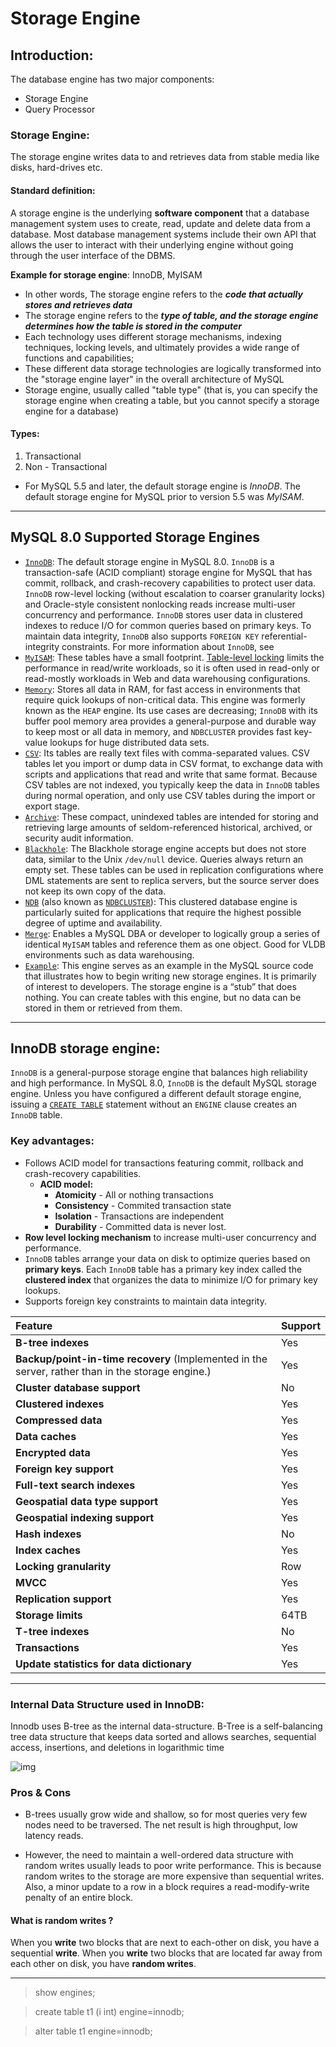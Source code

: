 # Storage Engine

## Introduction:

The database engine has two major components:

- Storage Engine
- Query Processor

### Storage Engine:

The storage engine writes data to and retrieves data from stable media like disks, hard-drives etc.

#### Standard definition:

A storage engine is the underlying **software component**  that a database management system uses to create, read,
update and delete data from a database. Most database management systems include their own API that allows the user to
interact with their underlying engine without going through the user interface of the DBMS.

**Example for storage engine**: InnoDB, MyISAM

- In other words, The storage engine refers to the ***code that actually stores and retrieves data***
- The storage engine refers to the ***type of table, and the storage engine determines how the table is stored in the
  computer***
- Each technology uses different storage mechanisms, indexing techniques, locking levels, and ultimately provides a wide
  range of functions and capabilities;
- These different data storage technologies are logically transformed into the "storage engine layer" in the overall
  architecture of MySQL
- Storage engine, usually called "table type" (that is, you can specify the storage engine when creating a table, but
  you cannot specify a storage engine for a database)

#### Types:

1. Transactional
2. Non - Transactional

- For MySQL 5.5 and later, the default storage engine is *InnoDB*. The default storage engine for MySQL prior to version
  5.5 was *MyISAM*.

---

## MySQL 8.0 Supported Storage Engines

- [`InnoDB`](https://dev.mysql.com/doc/refman/8.0/en/innodb-storage-engine.html): The default storage engine in MySQL
  8.0. `InnoDB` is a transaction-safe (ACID compliant) storage engine for MySQL that has commit, rollback, and
  crash-recovery capabilities to protect user data. `InnoDB` row-level locking (without escalation to coarser
  granularity locks) and Oracle-style consistent nonlocking reads increase multi-user concurrency and
  performance. `InnoDB` stores user data in clustered indexes to reduce I/O for common queries based on primary keys. To
  maintain data integrity, `InnoDB` also supports `FOREIGN KEY` referential-integrity constraints. For more information
  about `InnoDB`, see
- [`MyISAM`](https://dev.mysql.com/doc/refman/8.0/en/myisam-storage-engine.html): These tables have a small
  footprint. [Table-level locking](https://dev.mysql.com/doc/refman/8.0/en/glossary.html#glos_table_lock) limits the
  performance in read/write workloads, so it is often used in read-only or read-mostly workloads in Web and data
  warehousing configurations.
- [`Memory`](https://dev.mysql.com/doc/refman/8.0/en/memory-storage-engine.html): Stores all data in RAM, for fast
  access in environments that require quick lookups of non-critical data. This engine was formerly known as the `HEAP`
  engine. Its use cases are decreasing; `InnoDB` with its buffer pool memory area provides a general-purpose and durable
  way to keep most or all data in memory, and `NDBCLUSTER` provides fast key-value lookups for huge distributed data
  sets.
- [`CSV`](https://dev.mysql.com/doc/refman/8.0/en/csv-storage-engine.html): Its tables are really text files with
  comma-separated values. CSV tables let you import or dump data in CSV format, to exchange data with scripts and
  applications that read and write that same format. Because CSV tables are not indexed, you typically keep the data
  in `InnoDB` tables during normal operation, and only use CSV tables during the import or export stage.
- [`Archive`](https://dev.mysql.com/doc/refman/8.0/en/archive-storage-engine.html): These compact, unindexed tables are
  intended for storing and retrieving large amounts of seldom-referenced historical, archived, or security audit
  information.
- [`Blackhole`](https://dev.mysql.com/doc/refman/8.0/en/blackhole-storage-engine.html): The Blackhole storage engine
  accepts but does not store data, similar to the Unix `/dev/null` device. Queries always return an empty set. These
  tables can be used in replication configurations where DML statements are sent to replica servers, but the source
  server does not keep its own copy of the data.
- [`NDB`](https://dev.mysql.com/doc/refman/8.0/en/mysql-cluster.html) (also known
  as [`NDBCLUSTER`](https://dev.mysql.com/doc/refman/8.0/en/mysql-cluster.html)): This clustered database engine is
  particularly suited for applications that require the highest possible degree of uptime and availability.
- [`Merge`](https://dev.mysql.com/doc/refman/8.0/en/merge-storage-engine.html): Enables a MySQL DBA or developer to
  logically group a series of identical `MyISAM` tables and reference them as one object. Good for VLDB environments
  such as data warehousing.
- [`Example`](https://dev.mysql.com/doc/refman/8.0/en/example-storage-engine.html): This engine serves as an example in
  the MySQL source code that illustrates how to begin writing new storage engines. It is primarily of interest to
  developers. The storage engine is a “stub” that does nothing. You can create tables with this engine, but no data can
  be stored in them or retrieved from them.

---

## InnoDB storage engine:

`InnoDB` is a general-purpose storage engine that balances high reliability and high performance. In MySQL 8.0, `InnoDB`
is the default MySQL storage engine. Unless you have configured a different default storage engine, issuing
a [`CREATE TABLE`](https://dev.mysql.com/doc/refman/8.0/en/create-table.html) statement without an `ENGINE` clause
creates an `InnoDB` table.

### Key advantages:

- Follows ACID model for transactions featuring commit, rollback and crash-recovery capabilities.
  - **ACID model:**
    - **Atomicity** - All or nothing transactions
    - **Consistency** - Commited transaction state
    - **Isolation** - Transactions are independent
    - **Durability** - Committed data is never lost.
- **Row level locking mechanism** to increase multi-user concurrency and performance.
- `InnoDB` tables arrange your data on disk to optimize queries based on **primary keys**. Each `InnoDB` table has a
  primary key index called the **clustered index** that organizes the data to minimize I/O for primary key lookups.
- Supports foreign key constraints to maintain data integrity.

| Feature                                                      | Support |
| :----------------------------------------------------------- | :------ |
| **B-tree indexes**                                           | Yes     |
| **Backup/point-in-time recovery** (Implemented in the server, rather than in the storage engine.) | Yes     |
| **Cluster database support**                                 | No      |
| **Clustered indexes**                                        | Yes     |
| **Compressed data**                                          | Yes     |
| **Data caches**                                              | Yes     |
| **Encrypted data**                                           | Yes     |
| **Foreign key support**                                      | Yes     |
| **Full-text search indexes**                                 | Yes     |
| **Geospatial data type support**                             | Yes     |
| **Geospatial indexing support**                              | Yes     |
| **Hash indexes**                                             | No      |
| **Index caches**                                             | Yes     |
| **Locking granularity**                                      | Row     |
| **MVCC**                                                     | Yes     |
| **Replication support**                                      | Yes     |
| **Storage limits**                                           | 64TB    |
| **T-tree indexes**                                           | No      |
| **Transactions**                                             | Yes     |
| **Update statistics for data dictionary**                    | Yes     |

---

### Internal Data Structure used in InnoDB:

Innodb uses B-tree as the internal data-structure. B-Tree is a self-balancing tree data structure that keeps data sorted
and allows searches, sequential access, insertions, and deletions in logarithmic time

![img](https://cdn-images-1.medium.com/max/1600/0*5ZExOe0pf6SQRfBE.png)

### Pros & Cons

- B-trees usually grow wide and shallow, so for most queries very few nodes need to be traversed. The net result is high
  throughput, low latency reads.

- However, the need to maintain a well-ordered data structure with random writes usually leads to poor write
  performance. This is because random writes to the storage are more expensive than sequential writes. Also, a minor
  update to a row in a block requires a read-modify-write penalty of an entire block.

#### What is random writes ?

When you **write** two blocks that are next to each-other on disk, you have a sequential **write**. When you **write**
two blocks that are located far away from each other on disk, you have **random writes**.

---

> show engines;

> create table t1 (i int) engine=innodb;

> alter table t1 engine=innodb;